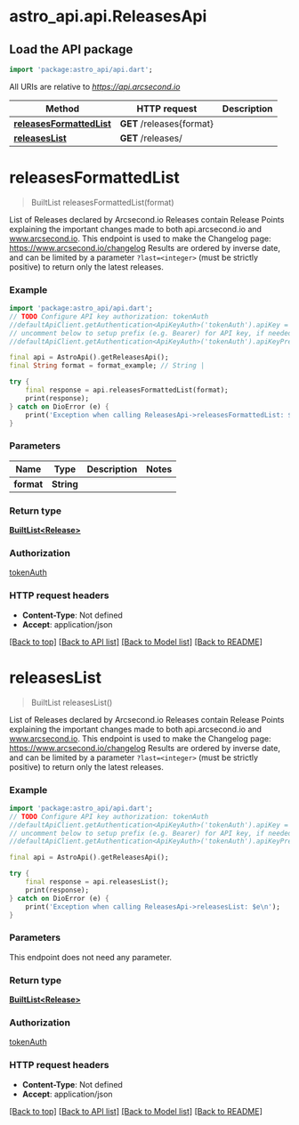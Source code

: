 # astro_api.api.ReleasesApi

## Load the API package
```dart
import 'package:astro_api/api.dart';
```

All URIs are relative to *https://api.arcsecond.io*

Method | HTTP request | Description
------------- | ------------- | -------------
[**releasesFormattedList**](ReleasesApi.md#releasesformattedlist) | **GET** /releases{format} | 
[**releasesList**](ReleasesApi.md#releaseslist) | **GET** /releases/ | 


# **releasesFormattedList**
> BuiltList<Release> releasesFormattedList(format)



List of Releases declared by Arcsecond.io  Releases contain Release Points explaining the important changes made to both api.arcsecond.io and www.arcsecond.io. This endpoint is used to make the Changelog page: https://www.arcsecond.io/changelog  Results are ordered by inverse date, and can be limited by a parameter `?last=<integer>` (must be strictly positive) to return only the latest <last> releases.

### Example
```dart
import 'package:astro_api/api.dart';
// TODO Configure API key authorization: tokenAuth
//defaultApiClient.getAuthentication<ApiKeyAuth>('tokenAuth').apiKey = 'YOUR_API_KEY';
// uncomment below to setup prefix (e.g. Bearer) for API key, if needed
//defaultApiClient.getAuthentication<ApiKeyAuth>('tokenAuth').apiKeyPrefix = 'Bearer';

final api = AstroApi().getReleasesApi();
final String format = format_example; // String | 

try {
    final response = api.releasesFormattedList(format);
    print(response);
} catch on DioError (e) {
    print('Exception when calling ReleasesApi->releasesFormattedList: $e\n');
}
```

### Parameters

Name | Type | Description  | Notes
------------- | ------------- | ------------- | -------------
 **format** | **String**|  | 

### Return type

[**BuiltList&lt;Release&gt;**](Release.md)

### Authorization

[tokenAuth](../README.md#tokenAuth)

### HTTP request headers

 - **Content-Type**: Not defined
 - **Accept**: application/json

[[Back to top]](#) [[Back to API list]](../README.md#documentation-for-api-endpoints) [[Back to Model list]](../README.md#documentation-for-models) [[Back to README]](../README.md)

# **releasesList**
> BuiltList<Release> releasesList()



List of Releases declared by Arcsecond.io  Releases contain Release Points explaining the important changes made to both api.arcsecond.io and www.arcsecond.io. This endpoint is used to make the Changelog page: https://www.arcsecond.io/changelog  Results are ordered by inverse date, and can be limited by a parameter `?last=<integer>` (must be strictly positive) to return only the latest <last> releases.

### Example
```dart
import 'package:astro_api/api.dart';
// TODO Configure API key authorization: tokenAuth
//defaultApiClient.getAuthentication<ApiKeyAuth>('tokenAuth').apiKey = 'YOUR_API_KEY';
// uncomment below to setup prefix (e.g. Bearer) for API key, if needed
//defaultApiClient.getAuthentication<ApiKeyAuth>('tokenAuth').apiKeyPrefix = 'Bearer';

final api = AstroApi().getReleasesApi();

try {
    final response = api.releasesList();
    print(response);
} catch on DioError (e) {
    print('Exception when calling ReleasesApi->releasesList: $e\n');
}
```

### Parameters
This endpoint does not need any parameter.

### Return type

[**BuiltList&lt;Release&gt;**](Release.md)

### Authorization

[tokenAuth](../README.md#tokenAuth)

### HTTP request headers

 - **Content-Type**: Not defined
 - **Accept**: application/json

[[Back to top]](#) [[Back to API list]](../README.md#documentation-for-api-endpoints) [[Back to Model list]](../README.md#documentation-for-models) [[Back to README]](../README.md)

